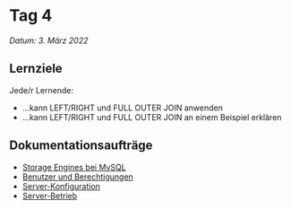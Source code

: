 # Tag 4

*Datum: 3. März 2022*

## Lernziele

Jede/r Lernende:
* ...kann LEFT/RIGHT und FULL OUTER JOIN anwenden
* ...kann LEFT/RIGHT und FULL OUTER JOIN an einem Beispiel erklären

## Dokumentationsaufträge

* [Storage Engines bei MySQL](auftraege/MySQL_konfiguration?id=storage-engines-bei-mysql)
* [Benutzer und Berechtigungen](auftraege/MySQL_konfiguration?id=benutzer-und-berechtigungen)
* [Server-Konfiguration](auftraege/MySQL_konfiguration?id=server-konfiguration)
* [Server-Betrieb](auftraege/MySQL_konfiguration?id=server-betrieb)
